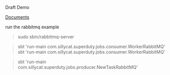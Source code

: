 Draft Demo

[Documents](https://github.com/luohuazju/superduty/wiki)

run the rabbitmq example

>sudo sbin/rabbitmq-server


>sbt 'run-main com.sillycat.superduty.jobs.consumer.WorkerRabbitMQ'
>sbt 'run-main com.sillycat.superduty.jobs.consumer.WorkerRabbitMQ'


>sbt 'run-main com.sillycat.superduty.jobs.producer.NewTaskRabbitMQ'